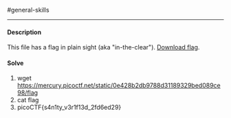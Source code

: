 #general-skills
<hr>

#### Description

This file has a flag in plain sight (aka "in-the-clear"). [Download flag](https://mercury.picoctf.net/static/0e428b2db9788d31189329bed089ce98/flag).

#### Solve
1. wget https://mercury.picoctf.net/static/0e428b2db9788d31189329bed089ce98/flag
2. cat flag
3. picoCTF{s4n1ty_v3r1f13d_2fd6ed29}
